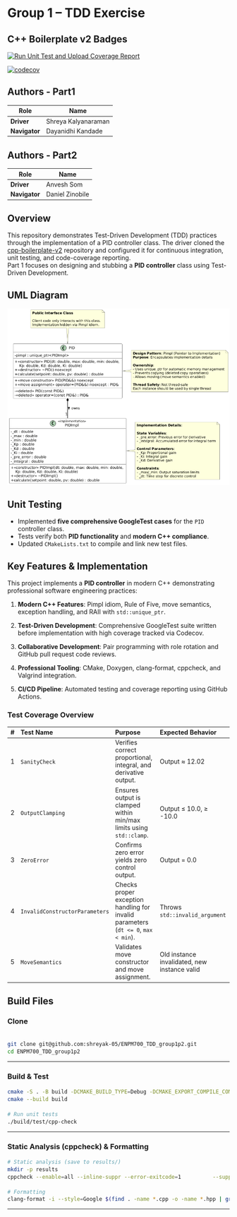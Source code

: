 # Group 1 – TDD Exercise 

## C++ Boilerplate v2 Badges
[![Run Unit Test and Upload Coverage Report](https://github.com/shreyak-05/ENPM700_TDD_group1p2/actions/workflows/run-unit-test-and-upload-codecov.yml/badge.svg)](https://github.com/shreyak-05/ENPM700_TDD_group1p2/actions/workflows/run-unit-test-and-upload-codecov.yml)

[![codecov](https://codecov.io/gh/shreyak-05/ENPM700_TDD_group1p2/graph/badge.svg?token=28JKYIHN8W)](https://codecov.io/gh/shreyak-05/ENPM700_TDD_group1p2)


## Authors - Part1
|     Role      | Name  |
|---------------|-------------------------|
| **Driver**    | Shreya Kalyanaraman     |
| **Navigator** | Dayanidhi Kandade       |

## Authors - Part2
|     Role      | Name |
|---------------|-------------------------|
| **Driver**    | Anvesh Som  |
| **Navigator** | Daniel Zinobile    |


## Overview
This repository demonstrates Test-Driven Development (TDD) practices through the implementation of a PID controller class.
The driver cloned the [cpp-boilerplate-v2](https://github.com/cpp-boilerplate-v2) repository and configured it for continuous integration, unit testing, and code-coverage reporting.  
Part 1 focuses on designing and stubbing a **PID controller** class using Test-Driven Development.

## UML Diagram
![Class Diagram](docs/structure.png)

## Unit Testing
- Implemented **five comprehensive GoogleTest cases** for the `PID` controller class.  
- Tests verify both **PID functionality** and **modern C++ compliance**.  
- Updated `CMakeLists.txt` to compile and link new test files.

## Key Features & Implementation

This project implements a **PID controller** in modern C++ demonstrating professional software engineering practices:

1. **Modern C++ Features**: Pimpl idiom, Rule of Five, move semantics, exception handling, and RAII with `std::unique_ptr`.

2. **Test-Driven Development**: Comprehensive GoogleTest suite written before implementation with high coverage tracked via Codecov.

3. **Collaborative Development**: Pair programming with role rotation and GitHub pull request code reviews.

4. **Professional Tooling**: CMake, Doxygen, clang-format, cppcheck, and Valgrind integration.

5. **CI/CD Pipeline**: Automated testing and coverage reporting using GitHub Actions.

### Test Coverage Overview
| # | **Test Name** | **Purpose** | **Expected Behavior** |
|:--:|:---------------|:------------|:----------------------|
| 1 | `SanityCheck` | Verifies correct proportional, integral, and derivative output. | Output ≈ 12.02 |
| 2 | `OutputClamping` | Ensures output is clamped within min/max limits using `std::clamp`. | Output ≤ 10.0, ≥ -10.0 |
| 3 | `ZeroError` | Confirms zero error yields zero control output. | Output = 0.0 |
| 4 | `InvalidConstructorParameters` | Checks proper exception handling for invalid parameters (`dt <= 0`, `max < min`). | Throws `std::invalid_argument` |
| 5 | `MoveSemantics` | Validates move constructor and move assignment. | Old instance invalidated, new instance valid |


## Build Files

### Clone
```bash

git clone git@github.com:shreyak-05/ENPM700_TDD_group1p2.git
cd ENPM700_TDD_group1p2
```

---

### Build & Test

```bash
cmake -S . -B build -DCMAKE_BUILD_TYPE=Debug -DCMAKE_EXPORT_COMPILE_COMMANDS=ON
cmake --build build

# Run unit tests
./build/test/cpp-check
```

---

### Static Analysis (cppcheck) & Formatting

```bash
# Static analysis (save to results/)
mkdir -p results
cppcheck --enable=all --inline-suppr --error-exitcode=1          --suppress=missingIncludeSystem --suppress=unknownMacro          -I libs/lib1          --std=c++17 --language=c++          --project=build/compile_commands.json          -i build/_deps          2> results/cppcheck.txt

# Formatting
clang-format -i --style=Google $(find . -name *.cpp -o -name *.hpp | grep -v "/build/")
```

---